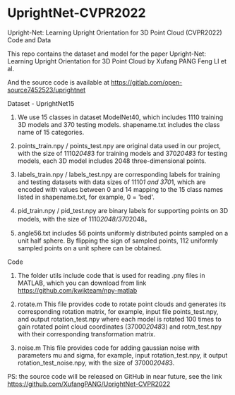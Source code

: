 # UprightNet-CVPR2022
Upright-Net: Learning Upright Orientation for 3D Point Cloud (CVPR2022) Code and Data

This repo contains the dataset and model for the paper Upright-Net: Learning Upright Orientation for 3D Point Cloud by Xufang PANG Feng LI et al.  

And the source code is available at https://gitlab.com/open-source7452523/uprightnet

Dataset - UprightNet15 

1. We use 15 classes in dataset ModelNet40, which includes 1110 training 3D models and 370 testing models. 
shapename.txt includes the class name of 15 categories. 

2. points_train.npy / points_test.npy are original data used in our project, with the size of 1110*2048*3 for training models and  370*2048*3 for testing models, each 3D model includes 2048 three-dimensional points.

3. labels_train.npy / labels_test.npy are corresponding labels for training and testing datasets with data sizes of 1110*1 and 370*1, which are encoded with values between 0 and 14 mapping to the 15 class names listed in shapename.txt, for example, 0 = 'bed'. 

4. pid_train.npy / pid_test.npy are binary labels for supporting points on 3D models, with the size of 1110*2048/370*2048。

5. angle56.txt includes 56 points uniformly distributed points sampled on a unit half sphere. By flipping the sign of sampled points,  112 uniformly sampled points on a unit sphere can be obtained. 

Code 

1. The folder utils include code that is used for reading .pny files in MATLAB, which you can download from link https://github.com/kwikteam/npy-matlab

2. rotate.m 
This file provides code to rotate point clouds and generates its corresponding rotation matrix, for example, input file points_test.npy, and output rotation_test.npy where each model is rotated 100 times to gain rotated point cloud coordinates (37000*2048*3) and rotm_test.npy with their corresponding transformation matrix.  

3. noise.m
This file provides code for adding gaussian noise with parameters mu and sigma, for example, input rotation_test.npy, it output rotation_test_noise.npy, with the size of 37000*2048*3. 

PS: the source code will be released on GitHub in near future, see the link https://github.com/XufangPANG/UprightNet-CVPR2022 
